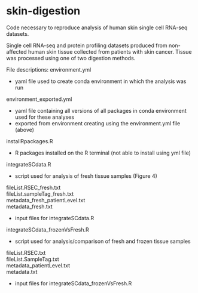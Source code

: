 # skin-digestion
Code necessary to reproduce analysis of human skin single cell RNA-seq datasets.

Single cell RNA-seq and protein profiling datasets produced from non-affected human skin tissue collected from patients with skin cancer. Tissue was processed using one of two digestion methods.

File descriptions:
environment.yml
- yaml file used to create conda environment in which the analysis was run

environment_exported.yml
- yaml file containing all versions of all packages in conda environment used for these analyses
- exported from environment creating using the environment.yml file (above)

installRpackages.R
- R packages installed on the R terminal (not able to install using yml file)

integrateSCdata.R
- script used for analysis of fresh tissue samples (Figure 4)

fileList.RSEC_fresh.txt  
fileList.sampleTag_fresh.txt  
metadata_fresh_patientLevel.txt  
metadata_fresh.txt  
- input files for integrateSCdata.R

integrateSCdata_frozenVsFresh.R
- script used for analysis/comparison of fresh and frozen tissue samples

fileList.RSEC.txt  
fileList.SampleTag.txt  
metadata_patientLevel.txt  
metadata.txt  
- input files for integrateSCdata_frozenVsFresh.R
